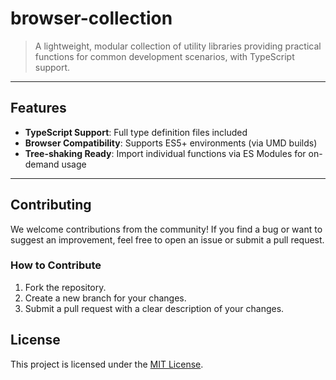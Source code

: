 # **browser-collection**

> A lightweight, modular collection of utility libraries providing practical functions for common development scenarios, with TypeScript support.

---

## **Features**
- **TypeScript Support**: Full type definition files included
- **Browser Compatibility**: Supports ES5+ environments (via UMD builds)
- **Tree-shaking Ready**: Import individual functions via ES Modules for on-demand usage

---

## Contributing

We welcome contributions from the community! If you find a bug or want to suggest an improvement, feel free to open an issue or submit a pull request.

### How to Contribute
1. Fork the repository.
2. Create a new branch for your changes.
3. Submit a pull request with a clear description of your changes.

## License

This project is licensed under the [MIT License](LICENSE).
